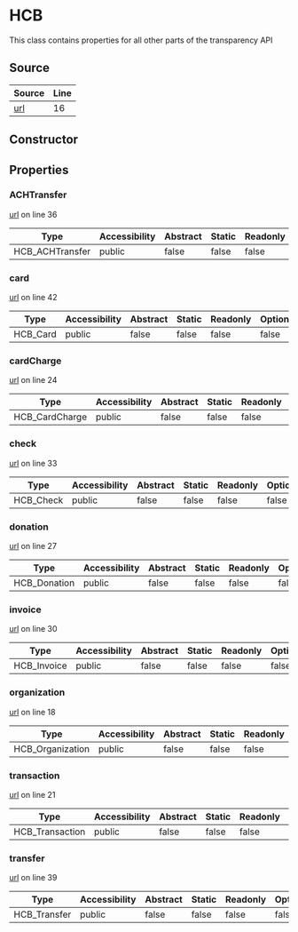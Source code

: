 # HCB

This class contains properties for all other parts of the transparency API
## Source
|Source|Line|
|-|-|
|[url](https://github.com/devramsean0/hcb.js/blob/67492ef/src/client.ts#L16)|16|
## Constructor
## Properties
### ACHTransfer
[url](https://github.com/devramsean0/hcb.js/blob/67492ef/src/client.ts#L36) on line 36  


|Type|Accessibility|Abstract|Static|Readonly|Optional|
|-|-|-|-|-|-|
|HCB_ACHTransfer|public|false|false|false|false|
### card
[url](https://github.com/devramsean0/hcb.js/blob/67492ef/src/client.ts#L42) on line 42  


|Type|Accessibility|Abstract|Static|Readonly|Optional|
|-|-|-|-|-|-|
|HCB_Card|public|false|false|false|false|
### cardCharge
[url](https://github.com/devramsean0/hcb.js/blob/67492ef/src/client.ts#L24) on line 24  


|Type|Accessibility|Abstract|Static|Readonly|Optional|
|-|-|-|-|-|-|
|HCB_CardCharge|public|false|false|false|false|
### check
[url](https://github.com/devramsean0/hcb.js/blob/67492ef/src/client.ts#L33) on line 33  


|Type|Accessibility|Abstract|Static|Readonly|Optional|
|-|-|-|-|-|-|
|HCB_Check|public|false|false|false|false|
### donation
[url](https://github.com/devramsean0/hcb.js/blob/67492ef/src/client.ts#L27) on line 27  


|Type|Accessibility|Abstract|Static|Readonly|Optional|
|-|-|-|-|-|-|
|HCB_Donation|public|false|false|false|false|
### invoice
[url](https://github.com/devramsean0/hcb.js/blob/67492ef/src/client.ts#L30) on line 30  


|Type|Accessibility|Abstract|Static|Readonly|Optional|
|-|-|-|-|-|-|
|HCB_Invoice|public|false|false|false|false|
### organization
[url](https://github.com/devramsean0/hcb.js/blob/67492ef/src/client.ts#L18) on line 18  


|Type|Accessibility|Abstract|Static|Readonly|Optional|
|-|-|-|-|-|-|
|HCB_Organization|public|false|false|false|false|
### transaction
[url](https://github.com/devramsean0/hcb.js/blob/67492ef/src/client.ts#L21) on line 21  


|Type|Accessibility|Abstract|Static|Readonly|Optional|
|-|-|-|-|-|-|
|HCB_Transaction|public|false|false|false|false|
### transfer
[url](https://github.com/devramsean0/hcb.js/blob/67492ef/src/client.ts#L39) on line 39  


|Type|Accessibility|Abstract|Static|Readonly|Optional|
|-|-|-|-|-|-|
|HCB_Transfer|public|false|false|false|false|